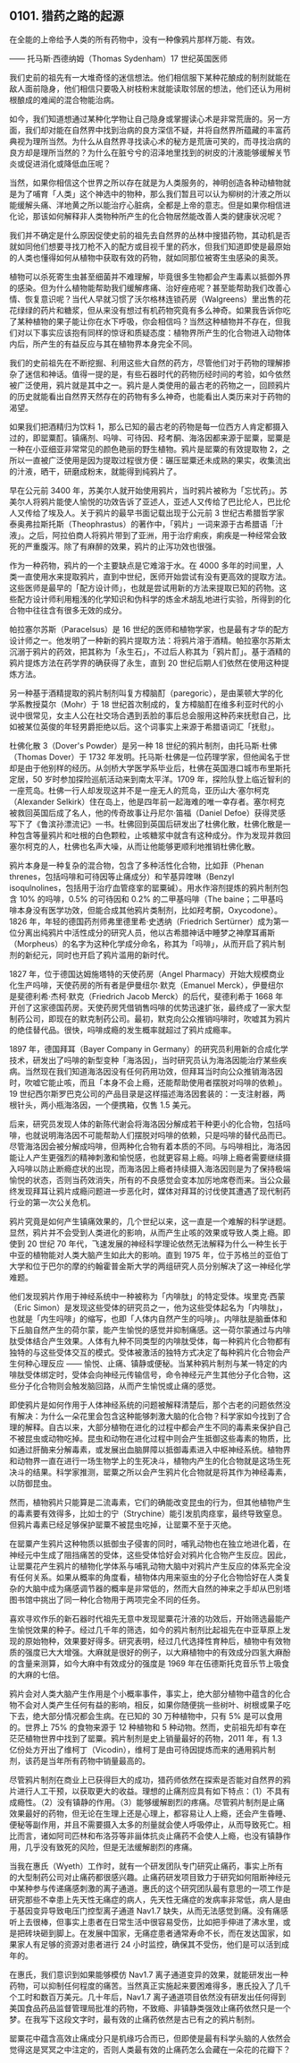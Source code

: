 ## 0101. 猎药之路的起源

在全能的上帝给予人类的所有药物中，没有一种像鸦片那样万能、有效。

—— 托马斯·西德纳姆（Thomas Sydenham）17 世纪英国医师

我们史前的祖先有一大堆奇怪的迷信想法。他们相信服下某种花酿成的制剂就能在敌人面前隐身，他们相信只要吸入树枝粉末就能读取邻居的想法，他们还认为用树根酿成的难闻的混合物能治病。

如今，我们知道想通过某种化学物让自己隐身或掌握读心术是非常荒唐的。另一方面，我们却对能在自然界中找到治病的良方深信不疑，并将自然界所蕴藏的丰富药典视为理所当然。为什么从自然界寻找读心术的秘方是荒唐可笑的，而寻找治病的良方却是理所当然的？为什么在脏兮兮的沼泽地里找到的树皮的汁液能够缓解关节炎或促进消化或降低血压呢？

当然，如果你相信这个世界之所以存在就是为人类服务的，神明创造各种动植物就是为了哺育「人类」这个神选中的物种，那么我们暂且可以认为柳树的汁液之所以能缓解头痛、洋地黄之所以能治疗心脏病，全都是上帝的意志。但是如果你相信进化论，那该如何解释非人类物种所产生的化合物居然能改善人类的健康状况呢？

我们并不确定是什么原因促使史前的祖先去自然界的丛林中搜猎药物，其动机是否就如同他们想要寻找刀枪不入的配方或目视千里的药水，但我们知道即使是最原始的人类也懂得如何从植物中获取有效的药物，就如同那位被寄生虫感染的奥茨。

植物可以杀死寄生虫甚至细菌并不难理解，毕竟很多生物都会产生毒素以抵御外界的感染。但为什么植物能帮助我们缓解疼痛、治好痤疮呢？甚至能帮助我们改善心情、恢复意识呢？当代人早就习惯了沃尔格林连锁药房（Walgreens）里出售的花花绿绿的药片和糖浆，但从来没有想过有机药物究竟有多么神奇。如果我告诉你吃了某种植物的果子能让你在水下呼吸，你会相信吗？当然这种植物并不存在，但我们对以下事实应该抱有同样的惊讶和质疑态度：植物界所产生的化合物进入动物体内后，所产生的有益反应与其在植物界本身完全不同。

我们的史前祖先在不断挖掘、利用这些大自然的药方，尽管他们对于药物的理解掺杂了迷信和神话。值得一提的是，有些石器时代的药物历经时间的考验，如今依然被广泛使用，鸦片就是其中之一。鸦片是人类使用的最古老的药物之一，回顾鸦片的历史就能看出自然界天然存在的药物有多么神奇，也能看出人类历来对于药物的渴望。

如果我们把酒精归为饮料 1，那么已知的最古老的药物是每一位西方人肯定都摄入过的，即罂粟酊。镇痛剂、吗啡、可待因、羟考酮、海洛因都来源于罂粟，罂粟是一种在小亚细亚非常常见的颜色艳丽的野生植物。鸦片是罂粟的有效提取物 2，之所以一直被广泛使用是因为提取过程很方便：碾压罂粟还未成熟的果实，收集流出的汁液，晒干，研磨成粉末，就能得到纯鸦片了。

早在公元前 3400 年，苏美尔人就开始使用鸦片，当时鸦片被称为「忘忧药」。苏美尔人将鸦片能使人愉悦的功效告诉了亚述人，亚述人又传给了巴比伦人，巴比伦人又传给了埃及人。关于鸦片的最早书面记载出现于公元前 3 世纪古希腊哲学家泰奥弗拉斯托斯（Theophrastus）的著作中，「鸦片」一词来源于古希腊语「汁液」。之后，阿拉伯商人将鸦片带到了亚洲，用于治疗痢疾，痢疾是一种经常会致死的严重腹泻。除了有麻醉的效果，鸦片的止泻功效也很强。

作为一种药物，鸦片的一个主要缺点是它难溶于水。在 4000 多年的时间里，人类一直使用水来提取鸦片，直到中世纪，医师开始尝试有没有更高效的提取方法。这些医师是最早的「配方设计师」，也就是尝试用新的方法来提取已知的药物。这些配方设计师利用粗浅的化学知识和伪科学的炼金术胡乱地进行实验，所得到的化合物中往往含有很多无效的成分。

帕拉塞尔苏斯（Paracelsus）是 16 世纪的医师和植物学家，也是最有才华的配方设计师之一。他发明了一种新的鸦片提取方法：将鸦片溶于酒精。帕拉塞尔苏斯太沉溺于鸦片的药效，把其称为「永生石」，不过后人称其为「鸦片酊」。基于酒精的鸦片提炼方法在药学界的确获得了永生，直到 20 世纪后期人们依然在使用这种提炼方法。

另一种基于酒精提取的鸦片制剂叫复方樟脑酊（paregoric），是由莱顿大学的化学系教授莫尔（Mohr）于 18 世纪首次制成的，复方樟脑酊在维多利亚时代的小说中很常见，女主人公在社交场合遇到丢脸的事后总会服用这种药来抚慰自己，比如被某位英俊的年轻男爵拒绝以后。这个词事实上来源于希腊语词汇「抚慰」。

杜佛化散 3（Dover's Powder）是另一种 18 世纪的鸦片制剂，由托马斯·杜佛（Thomas Dover）于 1732 年发明。托马斯·杜佛是一位药理学家，但他闻名于世却是由于他别样的经历。从剑桥大学医学系毕业后，杜佛在英国港口城市布里斯托定居，50 岁时参加探险巡航活动来到南太平洋。1709 年，探险队登上临近智利的一座荒岛。杜佛一行人却发现这并不是一座无人的荒岛，亚历山大·塞尔柯克（Alexander Selkirk）住在岛上，他是四年前一起海难的唯一幸存者。塞尔柯克被救回英国后成了名人，他的传奇故事让丹尼尔·笛福（Daniel Defoe）获得灵感写下了《鲁滨孙漂流记》一书。杜佛回到英国后研发出了杜佛化散，杜佛化散是一种包含等量鸦片和吐根的白色颗粒，止咳糖浆中就含有这种成分。作为发现并救回塞尔柯克的人，杜佛也名声大噪，从而让他能够更顺利地推销杜佛化散。

鸦片本身是一种复杂的混合物，包含了多种活性化合物，比如菲（Phenan threnes，包括吗啡和可待因等止痛成分）和苄基异喹啉（Benzyl isoqulnolines，包括用于治疗血管痉挛的罂粟碱）。用水作溶剂提炼的鸦片制剂包含 10% 的吗啡，0.5% 的可待因和 0.2% 的二甲基吗啡（The baine；二甲基吗啡本身没有医学功效，但能合成其他鸦片类制剂，比如羟考酮，Oxycodone）。1826 年，年轻的德国药剂师弗里德里希·史透纳（Friedrich Sertürner）成为第一位分离出纯鸦片中活性成分的研究人员，他以古希腊神话中睡梦之神摩耳甫斯（Morpheus）的名字为这种化学成分命名，称其为「吗啡」，从而开启了鸦片制剂的新纪元，同时也开启了鸦片滥用的新时代。

1827 年，位于德国达姆施塔特的天使药房（Angel Pharmacy）开始大规模商业化生产吗啡，天使药房的所有者是伊曼纽尔·默克（Emanuel Merck），伊曼纽尔是斐德利希·杰柯·默克（Friedrich Jacob Merck）的后代，斐德利希于 1668 年开创了这家德国药房。天使药房凭借销售吗啡的优势迅速扩张，最终成了一家大型制药公司，即现在的默克制药公司。最初，默克向公众推销吗啡时，吹嘘其为鸦片的绝佳替代品。很快，吗啡成瘾的发生概率就超过了鸦片成瘾率。

1897 年，德国拜耳（Bayer Company in Germany）的研究员利用新的合成化学技术，研发出了吗啡的新型变种「海洛因」，当时研究员认为海洛因能治疗某些疾病。当然现在我们知道海洛因没有任何药用功效，但拜耳当时向公众推销海洛因时，吹嘘它能止咳，而且「本身不会上瘾，还能帮助使用者摆脱对吗啡的依赖」。19 世纪西尔斯罗巴克公司的产品目录是这样描述海洛因套装的：一支注射器，两根针头，两小瓶海洛因，一个便携箱，仅售 1.5 美元。

后来，研究员发现人体的新陈代谢会将海洛因分解成若干种更小的化合物，包括吗啡，也就说明海洛因不可能帮助人们摆脱对吗啡的依赖，只是吗啡的替代品而已。尽管海洛因会被分解成吗啡，但两种化合物有着本质的不同。与吗啡相比，海洛因能让人产生更强烈的精神刺激和愉悦感，也就更容易上瘾。吗啡上瘾者需要继续摄入吗啡以防止断瘾症状的出现，而海洛因上瘾者持续摄入海洛因则是为了保持极端愉悦的状态，否则当药效消失，所有的不良感觉会变本加厉地席卷而来。当公众最终发现拜耳让鸦片成瘾问题进一步恶化时，媒体对拜耳的讨伐使其遭遇了现代制药行业的第一次公关危机。

鸦片究竟是如何产生镇痛效果的，几个世纪以来，这一直是一个难解的科学谜题。显然，鸦片并不会受到人类进化的影响，从而产生止咳的效果或导致人类上瘾。即使到 20 世纪 70 年代，飞速发展的神经科学理论依然无法解释为什么一种生长于中亚的植物能对人类大脑产生如此大的影响。直到 1975 年，位于苏格兰的亚伯丁大学和位于巴尔的摩的约翰霍普金斯大学的两组研究人员分别解决了这一神经化学难题。

他们发现鸦片作用于神经系统中一种被称为「内啡肽」的特定受体。埃里克·西蒙（Eric Simon）是发现这些受体的研究员之一，他为这些受体起名为「内啡肽」，也就是「内生吗啡」的缩写，也即「人体内自然产生的吗啡」。内啡肽是脑垂体和下丘脑自然产生的荷尔蒙，能产生愉悦的感觉并抑制痛感。这一荷尔蒙通过与内啡肽受体结合产生效果。人体有九种不同类型的内啡肽受体，每一种鸦片化合物都有独特的与这些受体交互的模式。受体被激活的独特方式决定了每种鸦片化合物会产生何种心理反应 —— 愉悦、止痛、镇静或便秘。当某种鸦片制剂与某一特定的内啡肽受体绑定时，受体会向神经元传输信号，命令神经元产生其他分子化合物，这些分子化合物则会触发脑回路，从而产生愉悦或止痛的感觉。

即使鸦片是如何作用于人体神经系统的问题被解释清楚后，那个古老的问题依然没有解决：为什么一朵花里会包含这种能够刺激大脑的化合物？科学家如今找到了合理的解释。自古以来，大部分植物在进化的过程中都会产生不同的毒素来保护自己不被昆虫或动物吃掉。昆虫和动物在进化过程中则会产生抵御这些毒素的物质，比如通过肝酶来分解毒素，或发展出血脑屏障以抵御毒素进入中枢神经系统。植物界和动物界一直在进行一场生物学上的生死决斗，植物内产生的化合物就是这场生死决斗的结果。科学家推测，罂粟之所以会产生鸦片化合物就是将其作为神经毒素，以防御昆虫。

然而，植物鸦片只能算是二流毒素，它们的确能改变昆虫的行为，但其他植物产生的毒素要有效得多，比如士的宁（Strychine）能引发肌肉痉挛，最终导致窒息。但鸦片毒素已经足够保护罂粟不被昆虫吃掉，让罂粟不至于灭绝。

在罂粟产生鸦片这种物质以抵御虫子侵害的同时，哺乳动物也在独立地进化着，在神经元中生成了阻挡痛苦的受体，这些受体恰好会对鸦片化合物产生反应。因此，让罂粟花产生鸦片的植物化学体系与哺乳动物大脑中对鸦片产生反应的体系完全没有任何关系。如果从概率的角度看，植物体内用来驱虫的分子化合物恰好在人类复杂的大脑中成为痛感调节器的概率是非常低的，然而大自然的神来之手却从巴别塔图书馆中挑出了同一种化合物用于两项完全不同的任务。

喜欢寻欢作乐的新石器时代祖先无意中发现罂粟花汁液的功效后，开始筛选最能产生愉悦效果的种子。经过几千年的筛选，如今的鸦片制剂比起祖先在中亚草原上发现的原始物种，效果要好得多。研究表明，经过几代选择性育种后，植物中有效物质的强度已大大增强。大麻就是很好的例子，以大麻植物中的有效成分四氢大麻酚的含量来测算，如今大麻中有效成分的强度是 1969 年在伍德斯托克音乐节上吸食的大麻的七倍。

鸦片会对人类大脑产生作用是个小概率事件，事实上，绝大部分植物中蕴含的化合物不会对人类产生任何有益的影响，相反，如果你随便挑一些树叶、树根或果子吃下去，绝大部分情况都会生病。在已知的 30 万种植物中，只有 5% 是可以食用的。世界上 75% 的食物来源于 12 种植物和 5 种动物。然而，史前祖先却有幸在茫茫植物世界中找到了罂粟。鸦片制剂是史上销量最好的药物，2011 年，有 1.3 亿份处方开出了维柯丁（Vicodin），维柯丁是由可待因提炼而来的通用鸦片制剂，该药是当年所有药物中销量最高的。

尽管鸦片制剂在商业上已获得巨大的成功，猎药师依然在探索是否能对自然界的鸦片进行人工干预，以获取更大的收益。理想的止痛剂应具有如下特点：（1）不具有成瘾性。（2）没有镇静的作用。（3）能够缓解剧烈的疼痛。尽管鸦片制剂是止痛效果最好的药物，但无论在生理上还是心理上，都容易让人上瘾，还会产生昏睡、便秘等副作用，并且不需要摄入太多的剂量就会使人呼吸停止，从而导致死亡。相比而言，诸如阿司匹林和布洛芬等非甾体抗炎止痛药不会使人上瘾，也没有镇静作用，几乎没有致死的风险，但是无法缓解剧烈的疼痛。

当我在惠氏（Wyeth）工作时，就有一个研发团队专门研究止痛药，事实上所有的大型制药公司对止痛药都很感兴趣。止痛药研发项目致力于研究如何阻断神经元中某种参与传递痛感刺激的离子通道。惠氏的这个研究团队最有意思的一项工作是研究那些不幸患上先天性无痛症的病人，先天性无痛症的发病率非常低，病人是由于基因变异导致电压门控型离子通道 Nav1.7 缺失，从而无法感觉到痛。没有痛感听上去很棒，但事实上患者在日常生活中很容易受伤，比如把手伸进了沸水里，或是把砖块砸到脚上。在发展中国家，无痛症患者通常寿命不长，而在发达国家，如果家人有足够的资源对患者进行 24 小时监控，确保其不受伤，他们是可以活到成年的。

在惠氏，我们意识到如果能够模仿 Nav1.7 离子通道变异的效果，就能研发出一种药物，可以抑制任何程度的痛苦。当然真正实施起来要困难得多，惠氏投入了几千个工时和数百万美元。几十年后，Nav1.7 离子通道项目依然没有研发出任何得到美国食品药品监督管理局批准的药物，不致瘾、非镇静类强效止痛药依然只是一个梦。在我写下这段文字时，最有效的止痛药依然是古已有之的鸦片制剂。

罂粟花中蕴含高效止痛成分只是机缘巧合而已，但即使是最有科学头脑的人依然会觉得这是冥冥之中注定的，否则人类最有效的止痛药怎么会藏在一朵花的花瓣下？